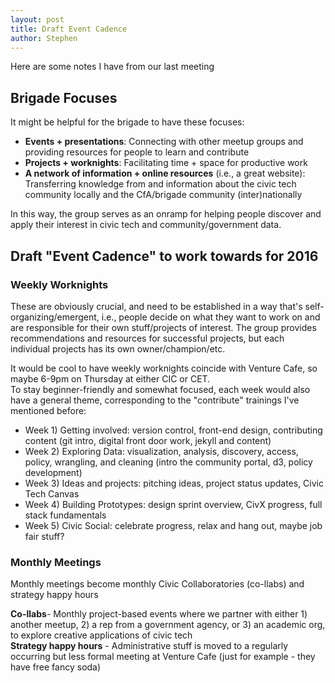 ```yaml
---
layout: post
title: Draft Event Cadence
author: Stephen
---
```

Here are some notes I have from our last meeting  
 
## Brigade Focuses 
It might be helpful for the brigade to have these focuses:  
  
 *  **Events + presentations**: Connecting with other meetup groups and providing resources for people to learn and contribute  
 *  **Projects + worknights**: Facilitating time + space for productive work  
 *  **A network of information + online resources** (i.e., a great website): Transferring knowledge from and information about the civic tech community locally and the CfA/brigade community (inter)nationally  
  
In this way, the group serves as an onramp for helping people discover and apply their interest in civic tech and community/government data.  
  
## Draft "Event Cadence" to work towards for 2016  
  
### Weekly Worknights  
These are obviously crucial, and need to be established in a way that's self-organizing/emergent, i.e., people decide on what they want to work on and are responsible for their own stuff/projects of interest. The group provides recommendations and resources for successful projects, but each individual projects has its own owner/champion/etc.  
  
It would be cool to have weekly worknights coincide with Venture Cafe, so maybe 6-9pm on Thursday at either CIC or CET.  
To stay beginner-friendly and somewhat focused, each week would also have a general theme, corresponding to the "contribute" trainings I've mentioned before:  
 *    Week 1) Getting involved: version control, front-end design, contributing content (git intro, digital front door work, jekyll and content)  
 *    Week 2) Exploring Data: visualization, analysis, discovery, access, policy, wrangling, and cleaning (intro the community portal, d3, policy development)  
 *    Week 3) Ideas and projects: pitching ideas, project status updates, Civic Tech Canvas  
 *    Week 4) Building Prototypes: design sprint overview, CivX progress, full stack fundamentals  
 *    Week 5) Civic Social: celebrate progress, relax and hang out, maybe job fair stuff?  
  
### Monthly Meetings  
Monthly meetings become monthly Civic Collaboratories (co-llabs) and strategy happy hours  
  
**Co-llabs**- Monthly project-based events where we partner with either 1) another meetup, 2) a rep from a government agency, or 3) an academic org, to explore creative applications of civic tech  
**Strategy happy hours** - Administrative stuff is moved to a regularly occurring but less formal meeting at Venture Cafe (just for example - they have free fancy soda)  
